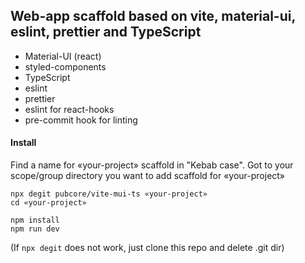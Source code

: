 ## Web-app scaffold based on vite, material-ui, eslint, prettier and TypeScript

- Material-UI (react)
- styled-components
- TypeScript
- eslint
- prettier
- eslint for react-hooks
- pre-commit hook for linting

#### Install

Find a name for «your-project» scaffold in "Kebab case".
Got to your scope/group directory you want to add scaffold for «your-project»

```
npx degit pubcore/vite-mui-ts «your-project»
cd «your-project»

npm install
npm run dev
```

(If `npx degit` does not work, just clone this repo and delete .git dir)
